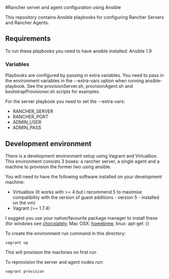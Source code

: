 #Rancher server and agent configuration using Ansible

This repository contains Ansible playbooks for configuring Rancher Servers and Rancher Agents.

## Requirements
To run these playbooks you need to have ansible installed:
Ansible 1.9

### Variables

Playbooks are configured by passing in extra variables.  You need to pass in the environment variables in the --extra-vars option when running ansible-playbook.  See the provisionServer.sh, provisionAgent.sh and bootstrapProvisioner.sh scripts for examples.

For the server playbook you need to set the --extra-vars:
* RANCHER_SERVER
* RANCHER_PORT
* ADMIN_USER
* ADMIN_PASS

## Development environment

There is a development environment setup using Vagrant and Virtualbox.  This environment consists 3 boxes: a rancher server, a single agent and a machine to provision the former two using ansible.  

You will need to have the following software installed on your development machine: 
* Virtualbox (It works with >= 4 but i recommend 5 to maximise compatibility with the version of guest additions - version 5 -  installed on the vm)
* Vagrant (>= 1.7.4)

I suggest you use your native/favourite package manager to install these (for windows see [chocolately](https://chocolatey.org/), Mac OSX: [homebrew](), linux: apt-get :))


To create the environment run command in this directory:
```
vagrant up
```
This will provision the machines on first run

To reprovision the server and agent nodes run:
```
vagrant provision
```